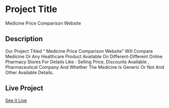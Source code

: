 # Project Title

Medicine Price Comparison Website

## Description

Our Project Titled “ Medicine Price Comparison Website” Will Compare Medicine Or Any Healthcare Product Available On Different-Different Online Pharmacy Stores For Details Like : Selling Price, Discounts Available , Pharmaceutical Company And Whether The Medicine Is Generic Or Not And Other Available Details.




## Live Project

 

[See it Live](https://ayushsrivastavaa.github.io/MedicineCompare/)
